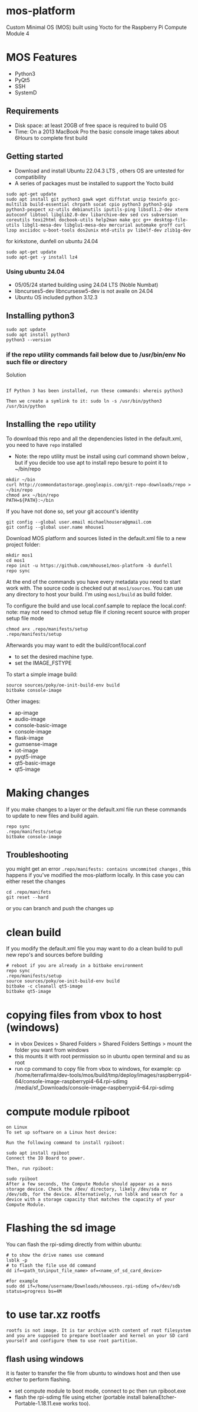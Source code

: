 # mos-platform
Custom Minimal OS (MOS) built using Yocto for the Raspberry Pi Compute Module 4

# MOS Features
* Python3
* PyQt5
* SSH
* SystemD

## Requirements
* Disk space: at least 20GB of free space is required to build OS
* Time: On a 2013 MacBook Pro the basic console image takes about 6Hours to complete first build

## Getting started
* Download and install Ubuntu 22.04.3 LTS , others OS are untested for compatibility
* A series of packages must be installed to support the Yocto build
```
sudo apt-get update
sudo apt install git python3 gawk wget diffstat unzip texinfo gcc-multilib build-essential chrpath socat cpio python3 python3-pip python3-pexpect xz-utils debianutils iputils-ping libsdl1.2-dev xterm autoconf libtool libglib2.0-dev libarchive-dev sed cvs subversion coreutils texi2html docbook-utils help2man make gcc g++ desktop-file-utils libgl1-mesa-dev libglu1-mesa-dev mercurial automake groff curl lzop asciidoc u-boot-tools dos2unix mtd-utils pv libelf-dev zlib1g-dev
```
for kirkstone, dunfell on ubuntu 24.04
```
sudo apt-get update
sudo apt-get -y install lz4
```

### Using ubuntu 24.04
* 05/05/24 started building using 24.04 LTS (Noble Numbat)
* libncurses5-dev libncursesw5-dev is not availe on 24.04
* Ubuntu OS included python 3.12.3 



## Installing python3
```
sudo apt update
sudo apt install python3
python3 --version
```


### if the repo utility commands fail below due to /usr/bin/env No such file or directory
Solution 
```

If Python 3 has been installed, run these commands: whereis python3

Then we create a symlink to it: sudo ln -s /usr/bin/python3 /usr/bin/python
```

## Installing the `repo` utility

To download this repo and all the dependencies listed in the default.xml, you need to have `repo` installed 

* Note: the repo utility must be install using curl command shown below , but if you decide too use apt to install repo besure to point it to ~/bin/repo
```
mkdir ~/bin
curl http://commondatastorage.googleapis.com/git-repo-downloads/repo > ~/bin/repo
chmod a+x ~/bin/repo
PATH=${PATH}:~/bin
```
If you have not done so, set your git account's identity
```
git config --global user.email michaelhousera@gmail.com
git config --global user.name mhouse1
```


Download MOS platform and sources listed in the default.xml file to a new project folder:
```
mkdir mos1
cd mos1
repo init -u https://github.com/mhouse1/mos-platform -b dunfell
repo sync
```

At the end of the commands you have every metadata you need to start work with.
The source code is checked out at `mos1/sources`.
You can use any directory to host your build.
I'm using `mos1/build` as build folder.

To configure the build and use local.conf.sample to replace the local.conf:
note: may not need to chmod setup file if cloning recent source with proper setup file mode
```
chmod a+x .repo/manifests/setup
.repo/manifests/setup
```

Afterwards you may want to edit the build/conf/local.conf
* to set the desired machine type.
* set the IMAGE_FSTYPE


To start a simple image build:

```
source sources/poky/oe-init-build-env build
bitbake console-image
```

Other images:

* ap-image
* audio-image
* console-basic-image
* console-image
* flask-image
* gumsense-image
* iot-image
* pyqt5-image
* qt5-basic-image
* qt5-image

# Making changes
If you make changes to a layer or the default.xml file run these commands to update to new files and build again.

```
repo sync
.repo/manifests/setup
bitbake console-image
```

## Troubleshooting
you might get an error `.repo/manifests: contains uncommited changes` , this happens if you've modified the mos-platform locally. In this case you can either reset the changes 

```
cd .repo/manifets
git reset --hard
```
or you can branch and push the changes up

# clean build
If you modify the default.xml file you may want to do a clean build to pull new repo's and sources before building
```
# reboot if you are already in a bitbake environment
repo sync
.repo/manifests/setup
source sources/poky/oe-init-build-env build
bitbake -c cleanall qt5-image
bitbake qt5-image
```

# copying files from vbox to host (windows)
* in vbox Devices > Shared Folders > Shared Folders Settings > mount the folder you want from windows
* this mounts it with root permission so in ubuntu open terminal and su as root
* run cp command to copy file from vbox to windows, for example: cp /home/terrafirma/dev-tools/mos/build/tmp/deploy/images/raspberrypi4-64/console-image-raspberrypi4-64.rpi-sdimg /media/sf_Downloads/console-image-raspberrypi4-64.rpi-sdimg

# compute module rpiboot
```
on Linux
To set up software on a Linux host device:

Run the following command to install rpiboot:

sudo apt install rpiboot
Connect the IO Board to power.

Then, run rpiboot:

sudo rpiboot
After a few seconds, the Compute Module should appear as a mass storage device. Check the /dev/ directory, likely /dev/sda or /dev/sdb, for the device. Alternatively, run lsblk and search for a device with a storage capacity that matches the capacity of your Compute Module.
```

# Flashing the sd image

You can flash the rpi-sdimg directly from within ubuntu:

```
# to show the drive names use command
lsblk -p
# to flash the file use dd command
dd if=<path_to\input_file_name> of=<name_of_sd_card_device>

#for example
sudo dd if=/home/username/Downloads/mhouseos.rpi-sdimg of=/dev/sdb status=progress bs=4M
```

# to use tar.xz rootfs
```
rootfs is not image. It is tar archive with content of root filesystem and you are supposed to prepare bootloader and kernel on your SD card yourself and configure them to use root partition.

```

## flash using windows
it is faster to transfer the file from ubuntu to windows host and then use etcher to perform flashing.
* set compute module to boot mode, connect to pc then run rpiboot.exe
* flash the rpi-sdimg file using etcher (portable install balenaEtcher-Portable-1.18.11.exe works too).


